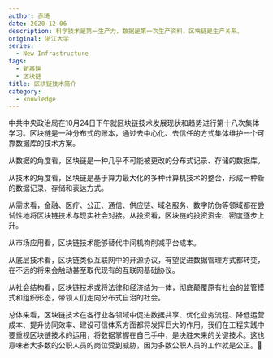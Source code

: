 ```yaml
---
author: 赤琦
date: 2020-12-06
description: 科学技术是第一生产力，数据是第一次生产资料，区块链是生产关系。
original: 浙江大学
series:
  - New Infrastructure
tags:
  - 新基建
  - 区块链
title: 区块链技术简介
category:
  - knowledge
---
```


中共中央政治局在10月24日下午就区块链技术发展现状和趋势进行第十八次集体学习。区块链是一种分布式的账本，通过去中心化、去信任的方式集体维护一个可靠数据库的技术方案。

从数据的角度看，区块链是一种几乎不可能被更改的分布式记录、存储的数据库。

从技术的角度看，区块链是基于算力最大化的多种计算机技术的整合，形成一种新的数据记录、存储和表达方式。

从需求看，金融、医疗、公正、通信、供应链、域名服务、数字防伪等领域都在尝试性地将区块链技术与现实社会对接。从投资看，区块链的投资资金、密度逐步上升。

从市场应用看，区块链技术能够替代中间机构削减平台成本。

从底层技术看，区块链类似互联网中的开源协议，有望促进数据管理方式都转变，在不远的将来会触动甚至取代现有的互联网基础协议。

从社会结构看，区块链技术或将法律和经济结为一体，彻底颠覆原有社会的监管模式和组织形态，带领人们走向分布式自治的社会。

总体来看，区块链技术在各行业各领域中促进数据共享、优化业务流程、降低运营成本、提升协同效率、建设可信体系方面都将发挥巨大的作用。我们在工程实践中要重视区块链技术的运用，将数据掌握在自己手中，是决胜未来的关键技术。这也意味者大多数的公职人员的岗位受到威胁，因为多数公职人员的工作就是公正。
